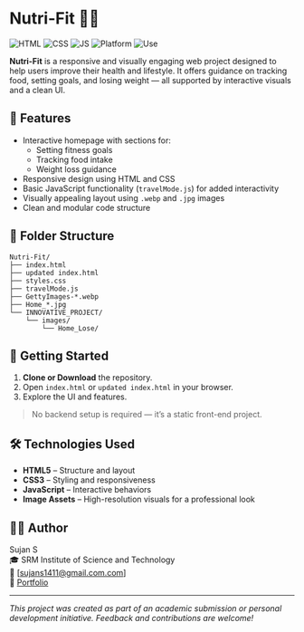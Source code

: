 # Nutri-Fit 🥗💪
![HTML](https://img.shields.io/badge/Language-HTML-orange?style=flat-square)
![CSS](https://img.shields.io/badge/Style-CSS-blue?style=flat-square)
![JS](https://img.shields.io/badge/Logic-JavaScript-yellow?style=flat-square)
![Platform](https://img.shields.io/badge/Platform-Web-green?style=flat-square)
![Use](https://img.shields.io/badge/Usage-Academic--Project-lightgrey?style=flat-square)

**Nutri-Fit** is a responsive and visually engaging web project designed to help users improve their health and lifestyle. It offers guidance on tracking food, setting goals, and losing weight — all supported by interactive visuals and a clean UI.

## 🌟 Features

- Interactive homepage with sections for:
  - Setting fitness goals
  - Tracking food intake
  - Weight loss guidance
- Responsive design using HTML and CSS
- Basic JavaScript functionality (`travelMode.js`) for added interactivity
- Visually appealing layout using `.webp` and `.jpg` images
- Clean and modular code structure

## 📁 Folder Structure

```
Nutri-Fit/
├── index.html
├── updated index.html
├── styles.css
├── travelMode.js
├── GettyImages-*.webp
├── Home_*.jpg
└── INNOVATIVE_PROJECT/
    └── images/
        └── Home_Lose/
```

## 🚀 Getting Started

1. **Clone or Download** the repository.
2. Open `index.html` or `updated index.html` in your browser.
3. Explore the UI and features.

> No backend setup is required — it’s a static front-end project.

## 🛠️ Technologies Used

- **HTML5** – Structure and layout
- **CSS3** – Styling and responsiveness
- **JavaScript** – Interactive behaviors
- **Image Assets** – High-resolution visuals for a professional look

## 👨‍💻 Author

Sujan S  
🎓 SRM Institute of Science and Technology  
📧 [sujans1411@gmail.com.com]  
🔗 [Portfolio](https://wolfieexd.github.io/portfolio/)

---

*This project was created as part of an academic submission or personal development initiative. Feedback and contributions are welcome!*
